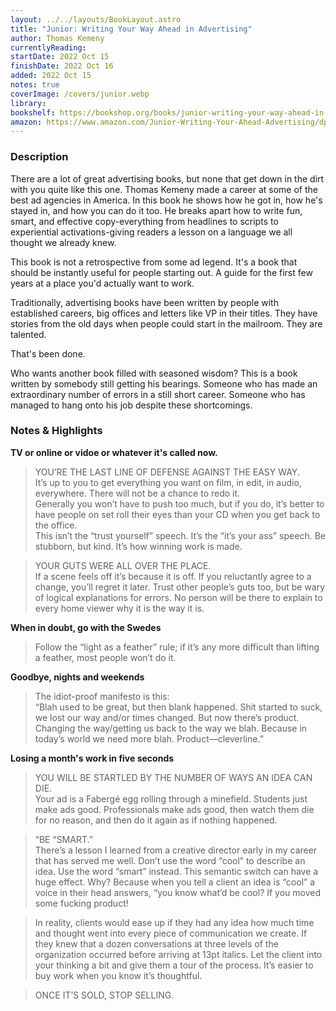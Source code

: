 ```yaml
---
layout: ../../layouts/BookLayout.astro
title: "Junior: Writing Your Way Ahead in Advertising"
author: Thomas Kemeny
currentlyReading:
startDate: 2022 Oct 15
finishDate: 2022 Oct 16
added: 2022 Oct 15
notes: true
coverImage: /covers/junior.webp
library: 
bookshelf: https://bookshop.org/books/junior-writing-your-way-ahead-in-advertising/9781576879122
amazon: https://www.amazon.com/Junior-Writing-Your-Ahead-Advertising/dp/1576879127
---
```


### Description
There are a lot of great advertising books, but none that get down in the dirt with you quite like this one. Thomas Kemeny made a career at some of the best ad agencies in America. In this book he shows how he got in, how he's stayed in, and how you can do it too. He breaks apart how to write fun, smart, and effective copy-everything from headlines to scripts to experiential activations-giving readers a lesson on a language we all thought we already knew.

This book is not a retrospective from some ad legend. It's a book that should be instantly useful for people starting out. A guide for the first few years at a place you'd actually want to work.

Traditionally, advertising books have been written by people with established careers, big offices and letters like VP in their titles. They have stories from the old days when people could start in the mailroom. They are talented.

That's been done.

Who wants another book filled with seasoned wisdom? This is a book written by somebody still getting his bearings. Someone who has made an extraordinary number of errors in a still short career. Someone who has managed to hang onto his job despite these shortcomings.

### Notes & Highlights
**TV or online or vidoe or whatever it's called now.**
> YOU’RE THE LAST LINE OF DEFENSE AGAINST THE EASY WAY.  
> It’s up to you to get everything you want on film, in edit, in audio, everywhere. There will not be a chance to redo it.  
> Generally you won’t have to push too much, but if you do, it’s better to have people on set roll their eyes than your CD when you get back to the office.  
> This isn’t the “trust yourself” speech. It’s the “it’s your ass” speech. Be stubborn, but kind. It’s how winning work is made.

> YOUR GUTS WERE ALL OVER THE PLACE.  
> If a scene feels off it’s because it is off. If you reluctantly agree to a change, you’ll regret it later. Trust other people’s guts too, but be wary of logical explanations for errors. No person will be there to explain to every home viewer why it is the way it is.

**When in doubt, go with the Swedes**
> Follow the “light as a feather” rule; if it’s any more difficult than lifting a feather, most people won’t do it.

**Goodbye, nights and weekends**
> The idiot-proof manifesto is this:  
> “Blah used to be great, but then blank happened. Shit started to suck, we lost our way and/or times changed. But now there’s product. Changing the way/getting us back to the way we blah. Because in today’s world we need more blah. Product—cleverline.”

**Losing a month's work in five seconds**
> YOU WILL BE STARTLED BY THE NUMBER OF WAYS AN IDEA CAN DIE.  
> Your ad is a Fabergé egg rolling through a minefield. Students just make ads good. Professionals make ads good, then watch them die for no reason, and then do it again as if nothing happened.

> “BE “SMART.”  
> There’s a lesson I learned from a creative director early in my career that has served me well. Don’t use the word “cool” to describe an idea. Use the word “smart” instead. This semantic switch can have a huge effect. Why? Because when you tell a client an idea is “cool” a voice in their head answers, “you know what’d be cool? If you moved some fucking product!

> In reality, clients would ease up if they had any idea how much time and thought went into every piece of communication we create. If they knew that a dozen conversations at three levels of the organization occurred before arriving at 13pt italics. Let the client into your thinking a bit and give them a tour of the process. It’s easier to buy work when you know it’s thoughtful.

> ONCE IT’S SOLD, STOP SELLING.

